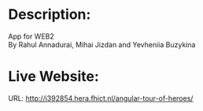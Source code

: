 # Description:

App for WEB2   
By Rahul Annadurai, Mihai Jizdan and Yevheniia Buzykina


# Live Website:  
URL: http://i392854.hera.fhict.nl/angular-tour-of-heroes/